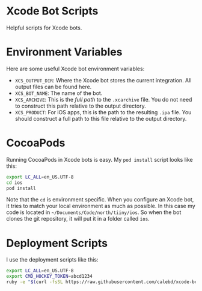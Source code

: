 # Xcode Bot Scripts

Helpful scripts for Xcode bots.

# Environment Variables

Here are some useful Xcode bot environment variables:

- `XCS_OUTPUT_DIR`: Where the Xcode bot stores the current integration. All output files can be found here.
- `XCS_BOT_NAME`: The name of the bot.
- `XCS_ARCHIVE`: This is the *full path* to the `.xcarchive` file. You do not need to construct this path relative to the output directory.
- `XCS_PRODUCT`: For iOS apps, this is the path to the resulting `.ipa` file. You should construct a full path to this file relative to the output directory.

# CocoaPods

Running CocoaPods in Xcode bots is easy. My `pod install` script looks like this:

```sh
export LC_ALL=en_US.UTF-8
cd ios
pod install
```

Note that the `cd` is environment specific. When you configure an Xcode bot, it tries to match your local environment as much as possible. In this case my code is located in `~/Documents/Code/north/tiiny/ios`. So when the bot clones the git repository, it will put it in a folder called `ios`.

# Deployment Scripts

I use the deployment scripts like this:

```sh
export LC_ALL=en_US.UTF-8
export CMD_HOCKEY_TOKEN=abcd1234
ruby -e "$(curl -fsSL https://raw.githubusercontent.com/calebd/xcode-bot-scripts/master/scripts/hockey.rb)"
```